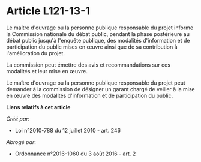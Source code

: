 # Article L121-13-1

Le maître d'ouvrage ou la personne publique responsable du projet informe la Commission nationale du débat public, pendant la
phase postérieure au débat public jusqu'à l'enquête publique, des modalités d'information et de participation du public mises
en œuvre ainsi que de sa contribution à l'amélioration du projet.

La commission peut émettre des avis et recommandations sur ces modalités et leur mise en œuvre.

Le maître d'ouvrage ou la personne publique responsable du projet peut demander à la commission de désigner un garant chargé
de veiller à la mise en œuvre des modalités d'information et de participation du public.

**Liens relatifs à cet article**

_Créé par_:

  - Loi n°2010-788 du 12 juillet 2010 - art. 246

_Abrogé par_:

  - Ordonnance n°2016-1060 du 3 août 2016 - art. 2
